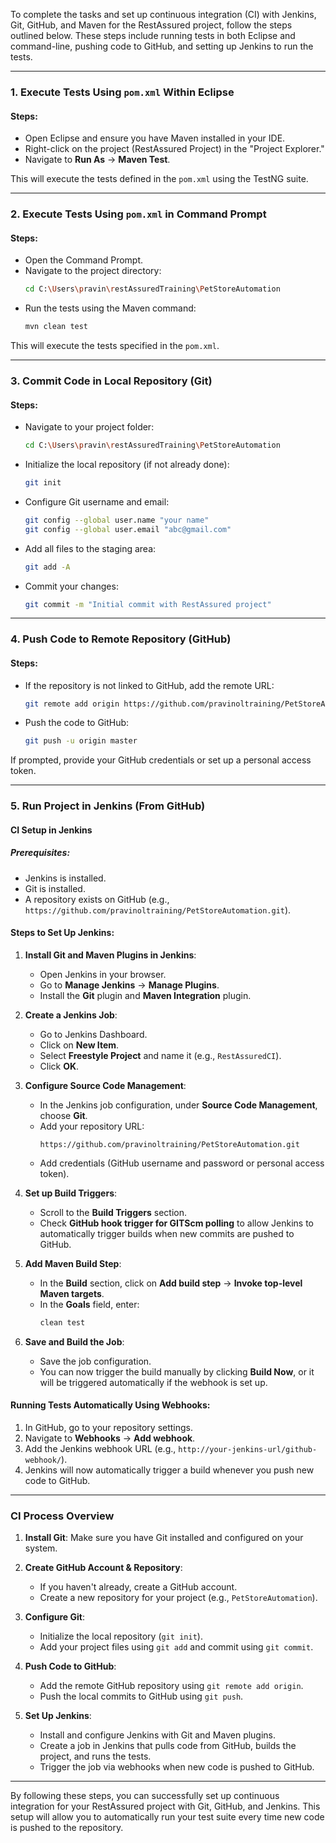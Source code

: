 To complete the tasks and set up continuous integration (CI) with Jenkins, Git, GitHub, and Maven for the RestAssured project, follow the steps outlined below. These steps include running tests in both Eclipse and command-line, pushing code to GitHub, and setting up Jenkins to run the tests.

---

### **1. Execute Tests Using `pom.xml` Within Eclipse**
#### Steps:
- Open Eclipse and ensure you have Maven installed in your IDE.
- Right-click on the project (RestAssured Project) in the "Project Explorer."
- Navigate to **Run As** -> **Maven Test**.
  
This will execute the tests defined in the `pom.xml` using the TestNG suite.

---

### **2. Execute Tests Using `pom.xml` in Command Prompt**
#### Steps:
- Open the Command Prompt.
- Navigate to the project directory:
  ```bash
  cd C:\Users\pravin\restAssuredTraining\PetStoreAutomation
  ```
- Run the tests using the Maven command:
  ```bash
  mvn clean test
  ```
  
This will execute the tests specified in the `pom.xml`.

---

### **3. Commit Code in Local Repository (Git)**
#### Steps:
- Navigate to your project folder:
  ```bash
  cd C:\Users\pravin\restAssuredTraining\PetStoreAutomation
  ```
- Initialize the local repository (if not already done):
  ```bash
  git init
  ```
- Configure Git username and email:
  ```bash
  git config --global user.name "your name"
  git config --global user.email "abc@gmail.com"
  ```
- Add all files to the staging area:
  ```bash
  git add -A
  ```
- Commit your changes:
  ```bash
  git commit -m "Initial commit with RestAssured project"
  ```

---

### **4. Push Code to Remote Repository (GitHub)**
#### Steps:
- If the repository is not linked to GitHub, add the remote URL:
  ```bash
  git remote add origin https://github.com/pravinoltraining/PetStoreAutomation.git
  ```
- Push the code to GitHub:
  ```bash
  git push -u origin master
  ```

If prompted, provide your GitHub credentials or set up a personal access token.

---

### **5. Run Project in Jenkins (From GitHub)**

#### **CI Setup in Jenkins**

##### **Prerequisites:**
- Jenkins is installed.
- Git is installed.
- A repository exists on GitHub (e.g., `https://github.com/pravinoltraining/PetStoreAutomation.git`).
  
#### **Steps to Set Up Jenkins:**

1. **Install Git and Maven Plugins in Jenkins**:
   - Open Jenkins in your browser.
   - Go to **Manage Jenkins** -> **Manage Plugins**.
   - Install the **Git** plugin and **Maven Integration** plugin.

2. **Create a Jenkins Job**:
   - Go to Jenkins Dashboard.
   - Click on **New Item**.
   - Select **Freestyle Project** and name it (e.g., `RestAssuredCI`).
   - Click **OK**.

3. **Configure Source Code Management**:
   - In the Jenkins job configuration, under **Source Code Management**, choose **Git**.
   - Add your repository URL:
     ```
     https://github.com/pravinoltraining/PetStoreAutomation.git
     ```
   - Add credentials (GitHub username and password or personal access token).
  
4. **Set up Build Triggers**:
   - Scroll to the **Build Triggers** section.
   - Check **GitHub hook trigger for GITScm polling** to allow Jenkins to automatically trigger builds when new commits are pushed to GitHub.

5. **Add Maven Build Step**:
   - In the **Build** section, click on **Add build step** -> **Invoke top-level Maven targets**.
   - In the **Goals** field, enter:
     ```bash
     clean test
     ```

6. **Save and Build the Job**:
   - Save the job configuration.
   - You can now trigger the build manually by clicking **Build Now**, or it will be triggered automatically if the webhook is set up.

#### **Running Tests Automatically Using Webhooks**:
1. In GitHub, go to your repository settings.
2. Navigate to **Webhooks** -> **Add webhook**.
3. Add the Jenkins webhook URL (e.g., `http://your-jenkins-url/github-webhook/`).
4. Jenkins will now automatically trigger a build whenever you push new code to GitHub.

---

### **CI Process Overview**

1. **Install Git**: Make sure you have Git installed and configured on your system.

2. **Create GitHub Account & Repository**: 
   - If you haven't already, create a GitHub account.
   - Create a new repository for your project (e.g., `PetStoreAutomation`).

3. **Configure Git**:
   - Initialize the local repository (`git init`).
   - Add your project files using `git add` and commit using `git commit`.

4. **Push Code to GitHub**:
   - Add the remote GitHub repository using `git remote add origin`.
   - Push the local commits to GitHub using `git push`.

5. **Set Up Jenkins**:
   - Install and configure Jenkins with Git and Maven plugins.
   - Create a job in Jenkins that pulls code from GitHub, builds the project, and runs the tests.
   - Trigger the job via webhooks when new code is pushed to GitHub.

---

By following these steps, you can successfully set up continuous integration for your RestAssured project with Git, GitHub, and Jenkins. This setup will allow you to automatically run your test suite every time new code is pushed to the repository.
